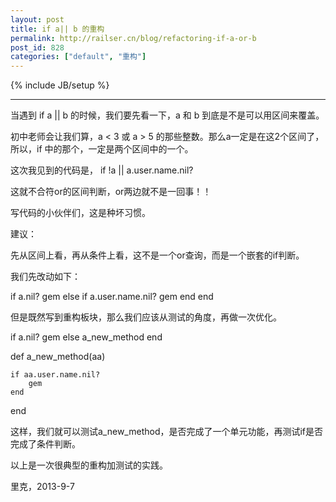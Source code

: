 ```yaml
---
layout: post
title: if a|| b 的重构
permalink: http://railser.cn/blog/refactoring-if-a-or-b
post_id: 828
categories: ["default", "重构"]
---
```


{% include JB/setup %}

---

当遇到 if a || b 的时候，我们要先看一下，a 和 b 到底是不是可以用区间来覆盖。

初中老师会让我们算，a < 3 或 a > 5 的那些整数。那么a一定是在这2个区间了，所以，if 中的那个，一定是两个区间中的一个。

这次我见到的代码是，
if !a || a.user.name.nil?

这就不合符or的区间判断，or两边就不是一回事！！

写代码的小伙伴们，这是种坏习惯。

建议：

先从区间上看，再从条件上看，这不是一个or查询，而是一个嵌套的if判断。

我们先改动如下：


if a.nil?
    gem
else
    if a.user.name.nil?
        gem
    end
end

但是既然写到重构板块，那么我们应该从测试的角度，再做一次优化。


if a.nil?
    gem
else
    a_new_method
end

def a_new_method(aa)

    if aa.user.name.nil?
        gem
    end

end

这样，我们就可以测试a_new_method，是否完成了一个单元功能，再测试if是否完成了条件判断。

以上是一次很典型的重构加测试的实践。

里克，2013-9-7